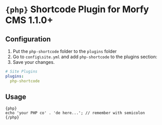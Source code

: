 `{php}` Shortcode Plugin for Morfy CMS 1.1.0+
=============================================

Configuration
-------------

1. Put the `php-shortcode` folder to the `plugins` folder
2. Go to `config\site.yml` and add `php-shortcode` to the plugins section:
3. Save your changes.

~~~ .yml
# Site Plugins
plugins:
  php-shortcode
~~~

Usage
-----

~~~
{php}
echo 'your PHP co' . 'de here...'; // remember with semicolon
{/php}
~~~